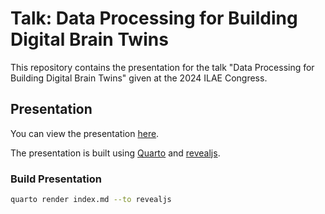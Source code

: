 # Talk: Data Processing for Building Digital Brain Twins

This repository contains the presentation for the talk "Data Processing for Building Digital Brain Twins" given at the 2024 ILAE Congress.


## Presentation
You can view the presentation [here]().

The presentation is built using [Quarto](https://quarto.org/) and [revealjs](https://revealjs.com/).

### Build Presentation

```bash
quarto render index.md --to revealjs
```